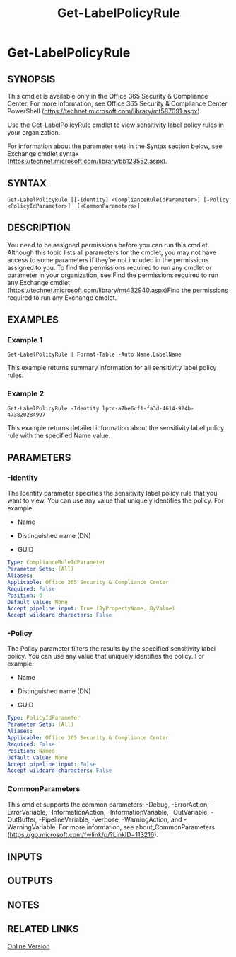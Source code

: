 ﻿---
external help file: Microsoft.Exchange.TransportMailflow-Help.xml
applicable: Office 365 Security & Compliance Center
title: Get-LabelPolicyRule
schema: 2.0.0
monikerRange: "o365scc-ps"
---

# Get-LabelPolicyRule

## SYNOPSIS
This cmdlet is available only in the Office 365 Security & Compliance Center. For more information, see Office 365 Security & Compliance Center PowerShell (https://technet.microsoft.com/library/mt587091.aspx).

Use the Get-LabelPolicyRule cmdlet to view sensitivity label policy rules in your organization.

For information about the parameter sets in the Syntax section below, see Exchange cmdlet syntax (https://technet.microsoft.com/library/bb123552.aspx).

## SYNTAX

```
Get-LabelPolicyRule [[-Identity] <ComplianceRuleIdParameter>] [-Policy <PolicyIdParameter>]  [<CommonParameters>]
```

## DESCRIPTION
You need to be assigned permissions before you can run this cmdlet. Although this topic lists all parameters for the cmdlet, you may not have access to some parameters if they're not included in the permissions assigned to you. To find the permissions required to run any cmdlet or parameter in your organization, see Find the permissions required to run any Exchange cmdlet (https://technet.microsoft.com/library/mt432940.aspx)Find the permissions required to run any Exchange cmdlet.

## EXAMPLES

### Example 1
```
Get-LabelPolicyRule | Format-Table -Auto Name,LabelName
```

This example returns summary information for all sensitivity label policy rules.

### Example 2
```
Get-LabelPolicyRule -Identity lptr-a7be6cf1-fa3d-4614-924b-473820284997
```

This example returns detailed information about the sensitivity label policy rule with the specified Name value.

## PARAMETERS

### -Identity
The Identity parameter specifies the sensitivity label policy rule that you want to view. You can use any value that uniquely identifies the policy. For example:

- Name

- Distinguished name (DN)

- GUID

```yaml
Type: ComplianceRuleIdParameter
Parameter Sets: (All)
Aliases:
Applicable: Office 365 Security & Compliance Center
Required: False
Position: 0
Default value: None
Accept pipeline input: True (ByPropertyName, ByValue)
Accept wildcard characters: False
```

### -Policy
The Policy parameter filters the results by the specified sensitivity label policy. You can use any value that uniquely identifies the policy. For example:

- Name

- Distinguished name (DN)

- GUID

```yaml
Type: PolicyIdParameter
Parameter Sets: (All)
Aliases:
Applicable: Office 365 Security & Compliance Center
Required: False
Position: Named
Default value: None
Accept pipeline input: False
Accept wildcard characters: False
```

### CommonParameters
This cmdlet supports the common parameters: -Debug, -ErrorAction, -ErrorVariable, -InformationAction, -InformationVariable, -OutVariable, -OutBuffer, -PipelineVariable, -Verbose, -WarningAction, and -WarningVariable. For more information, see about_CommonParameters (https://go.microsoft.com/fwlink/p/?LinkID=113216).

## INPUTS

###  

## OUTPUTS

###  

## NOTES

## RELATED LINKS

[Online Version](https://docs.microsoft.com/powershell/module/exchange/policy-and-compliance/get-labelpolicyrule)